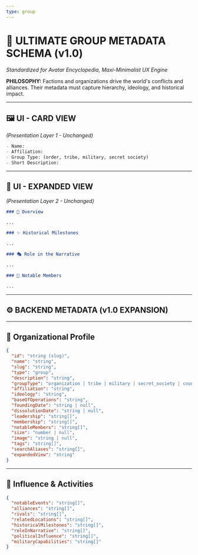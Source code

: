```yaml
---
type: group
---
```


# 🏰 ULTIMATE GROUP METADATA SCHEMA (v1.0)

*Standardized for Avatar Encyclopedia, Maxi-Minimalist UX Engine*

**PHILOSOPHY:** Factions and organizations drive the world's conflicts and alliances. Their metadata must capture hierarchy, ideology, and historical impact.

---

## 🖼️ UI - CARD VIEW
*(Presentation Layer 1 - Unchanged)*

```md
- Name:
- Affiliation:
- Group Type: (order, tribe, military, secret society)
- Short Description:
```

---

## 📖 UI - EXPANDED VIEW
*(Presentation Layer 2 - Unchanged)*

```md
### 📖 Overview

...

### ✨ Historical Milestones

...

### 🎭 Role in the Narrative

...

### 🌟 Notable Members

...
```

---

## ⚙️ BACKEND METADATA (v1.0 EXPANSION)

---

## 🧮 Organizational Profile

```json
{
  "id": "string (slug)",
  "name": "string",
  "slug": "string",
  "type": "group",
  "description": "string",
  "groupType": "organization | tribe | military | secret_society | council",
  "affiliation": "string",
  "ideology": "string",
  "baseOfOperations": "string",
  "foundingDate": "string | null",
  "dissolutionDate": "string | null",
  "leadership": "string[]",
  "membership": "string[]",
  "notableMembers": "string[]",
  "size": "number | null",
  "image": "string | null",
  "tags": "string[]",
  "searchAliases": "string[]",
  "expandedView": "string"
}
```

---

## 📜 Influence & Activities

```json
{
  "notableEvents": "string[]",
  "alliances": "string[]",
  "rivals": "string[]",
  "relatedLocations": "string[]",
  "historicalMilestones": "string[]",
  "roleInNarrative": "string[]",
  "politicalInfluence": "string[]",
  "militaryCapabilities": "string[]"
}
``` 